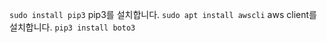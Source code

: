 ```sudo install pip3``` pip3를 설치합니다.
```sudo apt install awscli``` aws client를 설치합니다. 
```pip3 install boto3``` 
